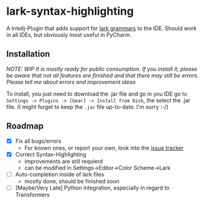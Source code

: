 # lark-syntax-highlighting

A Intellj-Plugin that adds support for [lark grammars](https://github.com/lark-parser/lark) to the IDE. Should work in all IDEs, but obviously most useful in PyCharm.

## Installation
*NOTE: WIP It is mostly ready for public consumption. If you install it, please be aware that not all features are finished and that there may still be errors. Please tell me about errors and improvement ideas*

To install, you just need to download the .jar file and go in you IDE go to `Settings -> Plugins -> [Gear] -> Install from Disk`, the select the .jar file. (I might forget to keep the `.jar` file up-to-date. I'm sorry :-/)

## Roadmap

- [x] Fix all bugs/errors
    * For known ones, or report your own, look into the [issue tracker](https://github.com/MegaIng/lark-syntax-highlighting/issues)
- [x] Correct Syntax-Highlighting
    * improvements are still requierd
    * can be modified in Settings->Editor->Color Scheme->Lark
- [ ] Auto-completion inside of lark files
    * mostly done, should be finished soon
- [ ] [Maybe/Very Late] Python integration, especially in regard to Transformers
